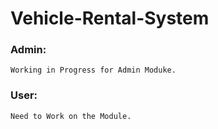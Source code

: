 # Vehicle-Rental-System

### Admin:
    Working in Progress for Admin Moduke.
### User:
    Need to Work on the Module.
